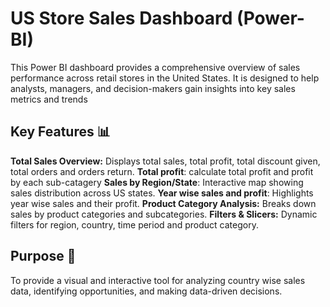 # US Store Sales Dashboard (Power-BI)
This Power BI dashboard provides a comprehensive overview of sales performance across retail stores in the United States. It is designed to help analysts, managers, and decision-makers gain insights into key sales metrics and trends
## Key Features 📊
**Total Sales Overview:** Displays total sales, total profit, total discount given, total orders and orders return.
**Total profit**: calculate total profit and profit by each sub-catagery
**Sales by Region/State**: Interactive map showing sales distribution across US states.
**Year wise sales and profit**: Highlights year wise sales and their profit.
**Product Category Analysis:** Breaks down sales by product categories and subcategories.
**Filters & Slicers:** Dynamic filters for region, country, time period and product category.

## Purpose 🎯
To provide a visual and interactive tool for analyzing country wise sales data, identifying opportunities, and making data-driven decisions.
